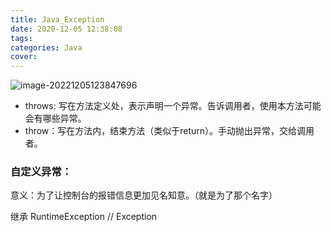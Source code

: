 ```yaml
---
title: Java_Exception
date: 2020-12-05 12:38:08
tags:
categories: Java
cover:
---
```


![image-20221205123847696](https://saladday-figure-bed.oss-cn-chengdu.aliyuncs.com/img/image-20221205123847696.png)

- throws: 写在方法定义处，表示声明一个异常。告诉调用者，使用本方法可能会有哪些异常。
- throw：写在方法内，结束方法（类似于return）。手动抛出异常，交给调用者。

### 自定义异常：

意义：为了让控制台的报错信息更加见名知意。（就是为了那个名字）

继承 RuntimeException // Exception

